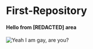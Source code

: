 # First-Repository
#### Hello from [REDACTED] area

![Yeah I am gay, are you?](https://i.redd.it/sjzq8czhibw41.png)
